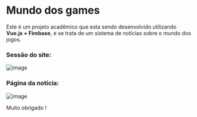 <h1>Mundo dos games</h1>

Este é um projeto acadêmico que esta sendo desenvolvido utilizando <strong>Vue.js + Firebase</strong>, e se trata de um sistema de notícias sobre o mundo dos jogos.
<br>


<h3>Sessão do site:</h3>

![image](https://user-images.githubusercontent.com/70349830/121115965-33c9bb00-c7ec-11eb-8ea1-19acda60c218.png)
<br>
<h3>Página da notícia:</h3>

![image](https://user-images.githubusercontent.com/70349830/121116204-873c0900-c7ec-11eb-9f1a-6b8ddf4aa5b0.png)



Muito obrigado !
